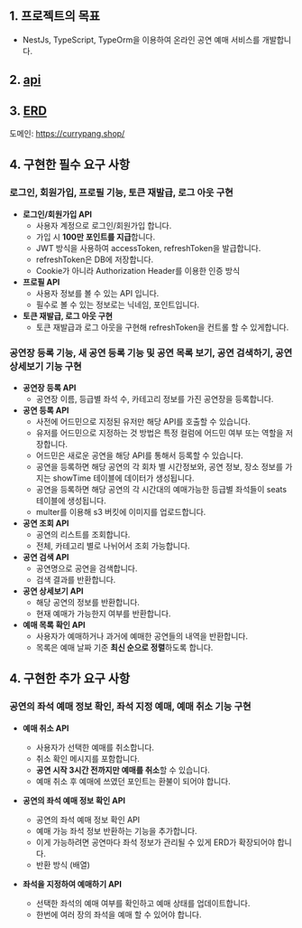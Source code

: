 ## 1. 프로젝트의 목표

- NestJs, TypeScript, TypeOrm을 이용하여 온라인 공연 예매 서비스를 개발합니다.

## 2. [api](https://rift-gallium-045.notion.site/Node-js-API-88f88700ad95448898e38bbc53f95545?pvs=4)

## 3. [ERD](https://drawsql.app/teams/currypangs-team/diagrams/reservation-project)

도메인: https://currypang.shop/

## 4. 구현한 필수 요구 사항

### 로그인, 회원가입, 프로필 기능, 토큰 재발급, 로그 아웃 구현

- **로그인/회원가입 API**
  - 사용자 계정으로 로그인/회원가입 합니다.
  - 가입 시 **100만 포인트를 지급**합니다.
  - JWT 방식을 사용하여 accessToken, refreshToken을 발급합니다.
  - refreshToken은 DB에 저장합니다.
  - Cookie가 아니라 Authorization Header를 이용한 인증 방식
- **프로필 API**
  - 사용자 정보를 볼 수 있는 API 입니다.
  - 필수로 볼 수 있는 정보로는 닉네임, 포인트입니다.
- **토큰 재발급, 로그 아웃 구현**
  - 토큰 재발급과 로그 아웃을 구현해 refreshToken을 컨트롤 할 수 있게합니다.

### 공연장 등록 기능, 새 공연 등록 기능 및 공연 목록 보기, 공연 검색하기, 공연 상세보기 기능 구현

- **공연장 등록 API**
  - 공연장 이름, 등급별 좌석 수, 카테고리 정보를 가진 공연장을 등록합니다.
- **공연 등록 API**
  - 사전에 어드민으로 지정된 유저만 해당 API를 호출할 수 있습니다.
  - 유저를 어드민으로 지정하는 것 방법은 특정 컬럼에 어드민 여부 또는 역할을 저장합니다.
  - 어드민은 새로운 공연을 해당 API를 통해서 등록할 수 있습니다.
  - 공연을 등록하면 해당 공연의 각 회차 별 시간정보와, 공연 정보, 장소 정보를 가지는 showTime 테이블에 데이터가 생성됩니다.
  - 공연을 등록하면 해당 공연의 각 시간대의 예매가능한 등급별 좌석들이 seats 테이블에 생성됩니다.
  - multer를 이용해 s3 버킷에 이미지를 업로드합니다.
- **공연 조회 API**
  - 공연의 리스트를 조회합니다.
  - 전체, 카테고리 별로 나뉘어서 조회 가능합니다.
- **공연 검색 API**
  - 공연명으로 공연을 검색합니다.
  - 검색 결과를 반환합니다.
- **공연 상세보기 API**
  - 해당 공연의 정보를 반환합니다.
  - 현재 예매가 가능한지 여부를 반환합니다.
- **예매 목록 확인 API**
  - 사용자가 예매하거나 과거에 예매한 공연들의 내역을 반환합니다.
  - 목록은 예매 날짜 기준 **최신 순으로 정렬**하도록 합니다.

## 4. 구현한 추가 요구 사항

### 공연의 좌석 예매 정보 확인, 좌석 지정 예매, 예매 취소 기능 구현

- **예매 취소 API**

  - 사용자가 선택한 예매를 취소합니다.
  - 취소 확인 메시지를 포함합니다.
  - **공연 시작 3시간 전까지만 예매를 취소**할 수 있습니다.
  - 예매 취소 후 예매에 쓰였던 포인트는 환불이 되어야 합니다.

- **공연의 좌석 예매 정보 확인 API**
  - 공연의 좌석 예매 정보 확인 API
  - 예매 가능 좌석 정보 반환하는 기능을 추가합니다.
  - 이게 가능하려면 공연마다 좌석 정보가 관리될 수 있게 ERD가 확장되어야 합니다.
  - 반환 방식 (배열)
- **좌석을 지정하여 예매하기 API**
  - 선택한 좌석의 예매 여부를 확인하고 예매 상태를 업데이트합니다.
  - 한번에 여러 장의 좌석을 예매 할 수 있어야 합니다.
